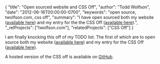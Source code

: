 {
  "title": "Open sourced website and CSS Off",
  "author": "Todd Wolfson",
  "date": "2012-06-16T00:00:00-0700",
  "keywords": "open source, twolfson.com, css off",
  "summary": "I have open sourced both my website ([available here](https://github.com/twolfson/twolfson.com)) and my entry for the the CSS Off ([available here](https://github.com/twolfson/CSS-Off--2011-)).",
  "_relProjects": ["twolfson.com"],
  "relatedProjects": ["CSS Off"]
}

I am finally knocking this off of my TODO list. The first of which are to open source both my website ([available here](https://github.com/twolfson/twolfson.com)) and my entry for the CSS Off ([available here](https://github.com/twolfson/CSS-Off--2011-)).

A hosted version of the CSS off is available on [GitHub](http://twolfson.github.com/CSS-Off--2011-/).
